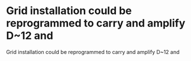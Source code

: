 # Grid installation could be reprogrammed to carry and amplify D~12 and

Grid installation could be reprogrammed to carry and amplify D~12 and